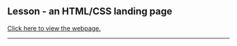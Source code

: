 ## Lesson - an HTML/CSS landing page

[Click here to view the webpage.](https://flourishing-figolla-e94802.netlify.app/)

---

<!-- ![Image](./demo.png) -->

